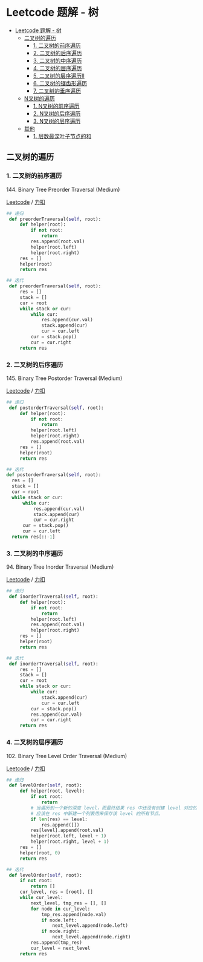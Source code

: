 # Leetcode 题解 - 树
<!-- GFM-TOC -->
* [Leetcode 题解 - 树](#leetcode-题解---树)
    * [二叉树的遍历](#二叉树的遍历)
        * [1. 二叉树的前序遍历](#1-二叉树的前序遍历)
        * [2. 二叉树的后序遍历](#2-二叉树的后序遍历)
        * [3. 二叉树的中序遍历](#3-二叉树的中序遍历)
        * [4. 二叉树的层序遍历](#4-二叉树的层序遍历)
        * [5. 二叉树的层序遍历II](#5-二叉树的层序遍历II)
        * [6. 二叉树的锯齿形遍历](#6-二叉树的锯齿形遍历)
        * [7. 二叉树的垂序遍历](#7-二叉树的垂序遍历)
    * [N叉树的遍历](#N叉树的遍历)
        * [1. N叉树的前序遍历](#1-N叉树的前序遍历)
        * [2. N叉树的后序遍历](#2-N叉树的前序遍历)
        * [3. N叉树的层序遍历](#3-N叉树的层序遍历)
    * [其他](#其他)
        * [1. 层数最深叶子节点的和](#1-层数最深叶子节点的和)
<!-- GFM-TOC -->

## 二叉树的遍历

### 1. 二叉树的前序遍历

144\. Binary Tree Preorder Traversal (Medium)

[Leetcode](https://leetcode.com/problems/binary-tree-preorder-traversal/) / [力扣](https://leetcode-cn.com/problems/binary-tree-preorder-traversal/)

```python
## 递归
 def preorderTraversal(self, root):
     def helper(root):
         if not root:
             return
         res.append(root.val)
         helper(root.left)
         helper(root.right)
     res = []
     helper(root)
     return res
```

```python
## 迭代
 def preorderTraversal(self, root):
     res = []
     stack = []
     cur = root
     while stack or cur:
         while cur:
             res.append(cur.val)
             stack.append(cur)
             cur = cur.left
         cur = stack.pop()
         cur = cur.right
     return res
```

### 2. 二叉树的后序遍历

145\. Binary Tree Postorder Traversal (Medium)

[Leetcode](https://leetcode.com/problems/binary-tree-postorder-traversal/) / [力扣](https://leetcode-cn.com/problems/binary-tree-postorder-traversal/)

```python
## 递归
 def postorderTraversal(self, root):
     def helper(root):
         if not root:
             return
         helper(root.left)
         helper(root.right)
         res.append(root.val)
     res = []
     helper(root)
     return res
```

```python
## 迭代
def postorderTraversal(self, root):
  res = []
  stack = []
  cur = root
  while stack or cur:
      while cur:
          res.append(cur.val)
          stack.append(cur)
          cur = cur.right
      cur = stack.pop()
      cur = cur.left
  return res[::-1]
```

### 3. 二叉树的中序遍历

94\. Binary Tree Inorder Traversal (Medium)

[Leetcode](https://leetcode.com/problems/binary-tree-inorder-traversal/) / [力扣](https://leetcode-cn.com/problems/binary-tree-inorder-traversal/)

```python
## 递归
 def inorderTraversal(self, root):
     def helper(root):
         if not root:
             return
         helper(root.left)
         res.append(root.val)
         helper(root.right)
     res = []
     helper(root)
     return res
```

```python
## 迭代
 def inorderTraversal(self, root):
     res = []
     stack = []
     cur = root
     while stack or cur:
         while cur:
             stack.append(cur)
             cur = cur.left
         cur = stack.pop()
         res.append(cur.val)
         cur = cur.right
     return res
```

### 4. 二叉树的层序遍历

102\. Binary Tree Level Order Traversal (Medium)

[Leetcode](https://leetcode.com/problems/binary-tree-level-order-traversal/) / [力扣](https://leetcode-cn.com/problems/binary-tree-level-order-traversal/)

```python
## 递归
 def levelOrder(self, root):
     def helper(root, level):
         if not root:
             return
         # 当遍历到一个新的深度 level，而最终结果 res 中还没有创建 level 对应的列表时，
         # 应该在 res 中新建一个列表用来保存该 level 的所有节点。
         if len(res) == level:
             res.append([])
         res[level].append(root.val)
         helper(root.left, level + 1)
         helper(root.right, level + 1)
     res = []
     helper(root, 0)
     return res
```

```python
## 迭代
 def levelOrder(self, root):
     if not root:
         return []
     cur_level, res = [root], []
     while cur_level:
         next_level, tmp_res = [], []
         for node in cur_level:
             tmp_res.append(node.val)
             if node.left:
                 next_level.append(node.left)
             if node.right:
                 next_level.append(node.right)
         res.append(tmp_res)
         cur_level = next_level
     return res
```
